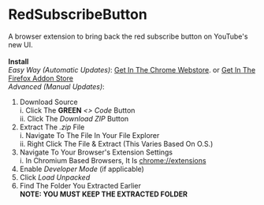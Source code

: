 # RedSubscribeButton
A browser extension to bring back the red subscribe button on YouTube's new UI. 
<br><br>
**Install**
<br>*Easy Way (Automatic Updates)*: [Get In The Chrome Webstore](https://chrome.google.com/webstore/detail/return-the-red-subscribe/jelocjcknmhfifcapebeibnolciholbl). or [Get In The Firefox Addon Store](https://addons.mozilla.org/en-GB/firefox/addon/returntheredsubscribebutton/)
<br>*Advanced (Manual Updates)*:
1. Download Source
<br>i. Click The **GREEN** *<> Code* Button
<br>ii. Click The *Download ZIP* Button
2. Extract The *.zip* File
<br>i. Navigate To The File In Your File Explorer
<br>ii. Right Click The File & Extract (This Varies Based On O.S.)
4. Navigate To Your Browser's Extension Settings
<br>i. In Chromium Based Browsers, It Is [chrome://extensions](chrome://extensions)
4. Enable *Developer Mode* (if applicable)
5. Click *Load Unpacked*
6. Find The Folder You Extracted Earlier
<br>**NOTE: YOU MUST KEEP THE EXTRACTED FOLDER**
